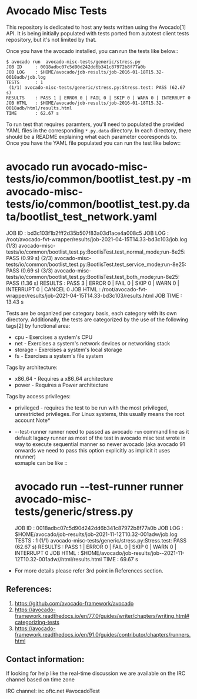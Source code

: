 Avocado Misc Tests
==================

This repository is dedicated to host any tests written using the Avocado[1]
API. It is being initially populated with tests ported from autotest
client tests repository, but it's not limited by that.

Once you have the avocado installed, you can run the tests like below::

    $ avocado run  avocado-misc-tests/generic/stress.py
    JOB ID     : 0018adbc07c5d90d242dd6b341c87972b8f77a0b
    JOB LOG    : $HOME/avocado/job-results/job-2016-01-18T15.32-0018adb/job.log
    TESTS      : 1
     (1/1) avocado-misc-tests/generic/stress.py:Stress.test: PASS (62.67 s)
    RESULTS    : PASS 1 | ERROR 0 | FAIL 0 | SKIP 0 | WARN 0 | INTERRUPT 0
    JOB HTML   : $HOME/avocado/job-results/job-2016-01-18T15.32-0018adb/html/results.html
    TIME       : 62.67 s

To run test that requires paramters, you'll need to populated the provided YAML
files in the corresponding ``*.py.data`` directory. In each directory, there
should be a README explaining what each parameter cooresponds to. Once you have
the YAML file populated you can run the test like below::

  # avocado run  avocado-misc-tests/io/common/bootlist_test.py -m avocado-misc-tests/io/common/bootlist_test.py.data/bootlist_test_network.yaml
  JOB ID     : bd3c103f1b2fff2d35b507f83a03d1ace4a008c5
  JOB LOG    : /root/avocado-fvt-wrapper/results/job-2021-04-15T14.33-bd3c103/job.log
   (1/3) avocado-misc-tests/io/common/bootlist_test.py:BootlisTest.test_normal_mode;run-8e25: PASS (0.99 s)
   (2/3) avocado-misc-tests/io/common/bootlist_test.py:BootlisTest.test_service_mode;run-8e25: PASS (0.69 s)
   (3/3) avocado-misc-tests/io/common/bootlist_test.py:BootlisTest.test_both_mode;run-8e25: PASS (1.36 s)
  RESULTS    : PASS 3 | ERROR 0 | FAIL 0 | SKIP 0 | WARN 0 | INTERRUPT 0 | CANCEL 0
  JOB HTML   : /root/avocado-fvt-wrapper/results/job-2021-04-15T14.33-bd3c103/results.html
  JOB TIME   : 13.43 s

Tests are be organized per category basis, each category with its own
directory.  Additionally, the tests are categorized by the use of the
following tags[2] by functional area:

* cpu - Exercises a system's CPU
* net - Exercises a system's network devices or networking stack
* storage - Exercises a system's local storage
* fs - Exercises a system's file system

Tags by architecture:

* x86_64 - Requires a x86_64 architecture
* power - Requires a Power architecture

Tags by access privileges:

* privileged - requires the test to be run with the most privileged,
  unrestricted privileges.  For Linux systems, this usually means the
  root account
Note*
* --test-runner runner  need to passed as avocado `run` command line as it default lagacy runner as most of the test in avocado misc test wrote in way to execute sequential manner so newer avocado (aka avocado 91 onwards we need to pass this option explicitly as implicit it uses nrunner)  
exmaple can be like ::

  # avocado run --test-runner runner avocado-misc-tests/generic/stress.py
  JOB ID     : 0018adbc07c5d90d242dd6b341c87972b8f77a0b
  JOB LOG    : $HOME/avocado/job-results/job-2021-11-12T10.32-001adw/job.log
  TESTS      : 1
  (1/1) avocado-misc-tests/generic/stress.py:Stress.test: PASS (62.67 s)
  RESULTS    : PASS 1 | ERROR 0 | FAIL 0 | SKIP 0 | WARN 0 | INTERRUPT 0
  JOB HTML   : $HOME/avocado/job-results/job--2021-11-12T10.32-001adw//html/results.html
  TIME       : 69.67 s

* For more details please refer 3rd point in References section.

References:
-----------

1. https://github.com/avocado-framework/avocado
2. https://avocado-framework.readthedocs.io/en/77.0/guides/writer/chapters/writing.html#categorizing-tests
3. https://avocado-framework.readthedocs.io/en/91.0/guides/contributor/chapters/runners.html

Contact information:
--------------------



If looking for help like the real-time discussion  we are available on the IRC channel  based on time zone 


IRC channel: irc.oftc.net #avocadoTest
